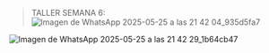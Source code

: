 
> TALLER SEMANA 6:
![Imagen de WhatsApp 2025-05-25 a las 21 42 04_935d5fa7](https://github.com/user-attachments/assets/ba08a37d-c459-4560-8c92-21be643bf5b7)

![Imagen de WhatsApp 2025-05-25 a las 21 42 29_1b64cb47](https://github.com/user-attachments/assets/5886706a-bb33-4da7-93a8-e401343f4429)
